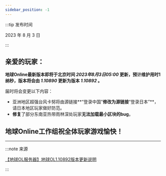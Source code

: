 ```yaml
---
sidebar_position: -1
---
```


:::tip 发布时间

2023 年 8 月 3 日

:::

## 亲爱的玩家：

**地球Online最新版本即将于北京时间 *2023年8月3日05:00* 更新，预计维护用时1纳秒，版本将会由 *1.10890* 更新为版本 *1.10892* 。**

届时将会变更以下内容：

* 亚洲地区超强台风卡努将由源链接**“登录中国”**修改为源链接**“登录日本”**，请日本地区玩家做好防范。
* **修复**了部分东南亚热带雨林深处玩家**无法加载最小区块的bug**。

## 地球Online工作组祝全体玩家游戏愉快！

---

:::note 来源

[【地球OL服务器】地球OL1.10892版本更新说明](https://www.bilibili.com/video/BV17F411f7h4)

:::